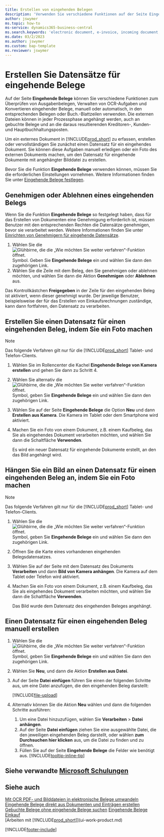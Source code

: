 ```yaml
---
title: Erstellen von eingehenden Belegen
description: 'Verwenden Sie verschiedene Funktionen auf der Seite Eingehende Belege, um Spesenbelege zu prüfen, OCR-Aufgaben zu verwalten, eingehende Beleg-Dateien zu konvertieren und externe Dateien anzuhängen.'
author: jswymer
ms.topic: how-to
ms-service: dynamics365-business-central
ms.search.keywords: 'electronic document, e-invoice, incoming document, OCR, ecommerce, document exchange, import invoice'
ms.date: 03/2/2023
ms.author: jswymer
ms.custom: bap-template
ms.reviewer: jswymer
---
```

# Erstellen Sie Datensätze für eingehende Belege

Auf der Seite **Eingehende Belege** können Sie verschiedene Funktionen zum Überprüfen von Ausgabenbelegen, Verwalten von OCR-Aufgaben und Konvertieren eingehender Belege, manuell oder automatisch, in den entsprechenden Belegen oder Buch.-Blattzeilen verwenden. Die externen Dateien können in jeder Prozessphase angehängt werden, auch an gebuchte Belege und an die daraus resultierenden Kreditoren-, Kunden- und Hauptbuchhaltungsposten.

Um ein externes Dokument in [!INCLUDE[prod_short](includes/prod_short.md)] zu erfassen, erstellen oder vervollständigen Sie zunächst einen Datensatz für ein eingehendes Dokument. Sie können diese Aufgaben manuell erledigen oder ein Foto des externen Dokuments machen, um den Datensatz für eingehende Dokumente mit angehängter Bilddatei zu erstellen.

Bevor Sie die Funktion **Eingehende Belege** verwenden können, müssen Sie die erforderlichen Einstellungen vornehmen. Weitere Informationen finden Sie unter [Eingehende Belege festlegen](across-how-setup-income-documents.md).

## Genehmigen oder Ablehnen eines eingehenden Belegs

Wenn Sie die Funktion **Eingehende Belege** so festgelegt haben, dass für das Erstellen von Dokumenten eine Genehmigung erforderlich ist, müssen Benutzer mit den entsprechenden Rechten die Datensätze genehmigen, bevor sie verarbeitet werden. Weitere Informationen finden Sie unter [Einrichten von Genehmigern für eingehende Datensätze](across-how-setup-income-documents.md#to-set-up-approvers-of-incoming-document-records).

1. Wählen Sie die ![Glühbirne, die die „Wie möchten Sie weiter verfahren“-Funktion öffnet.](media/ui-search/search_small.png "Sagen Sie mir, was Sie tun möchten") Symbol. Geben Sie **Eingehende Belege** ein und wählen Sie dann den zugehörigen Link.
2. Wählen Sie die Zeile mit dem Beleg, den Sie genehmigen oder ablehnen möchten, und wählen Sie dann die Aktion **Genehmigen** oder **Ablehnen** aus.

Das Kontrollkästchen **Freigegeben** in der Zeile für den eingehenden Beleg ist aktiviert, wenn dieser genehmigt wurde. Der jeweilige Benutzer, beispielsweise der für das Erstellen von Einkaufsrechnungen zuständige, kann dann fortfahren, den Datensatz zu verarbeiten.

## Erstellen Sie einen Datensatz für einen eingehenden Beleg, indem Sie ein Foto machen

> [!NOTE]  
> Das folgende Verfahren gilt nur für die [!INCLUDE[prod_short](includes/prod_short.md)] Tablet- und Telefon-Clients.

1. Wählen Sie im Rollencenter die Kachel **Eingehende Belege von Kamera erstellen** und gehen Sie dann zu Schritt 4.
2. Wählen Sie alternativ die ![Glühbirne, die die „Wie möchten Sie weiter verfahren“-Funktion öffnet.](media/ui-search/search_small.png "Sagen Sie mir, was Sie tun möchten") Symbol, geben Sie **Eingehende Belege** ein und wählen Sie dann den zugehörigen Link.
3. Wählen Sie auf der Seite **Eingehende Belege** die Option **Neu** und dann **Erstellen aus Kamera**. Die Kamera im Tablet oder dem Smartphone wird aktiviert.
4. Machen Sie ein Foto von einem Dokument, z.B. einem Kaufbeleg, das Sie als eingehendes Dokument verarbeiten möchten, und wählen Sie dann die Schaltfläche **Verwenden**.

    Es wird ein neuer Datensatz für eingehende Dokumente erstellt, an den das Bild angehängt wird.

## Hängen Sie ein Bild an einen Datensatz für einen eingehenden Beleg an, indem Sie ein Foto machen

> [!NOTE]  
> Das folgende Verfahren gilt nur für die [!INCLUDE[prod_short](includes/prod_short.md)] Tablet- und Telefon-Clients.

1. Wählen Sie die ![Glühbirne, die die „Wie möchten Sie weiter verfahren“-Funktion öffnet.](media/ui-search/search_small.png "Sagen Sie mir, was Sie tun möchten") Symbol, geben Sie **Eingehende Belege** ein und wählen Sie dann den zugehörigen Link.
2. Öffnen Sie die Karte eines vorhandenen eingehenden Belegsdatensatzes.
3. Wählen Sie auf der Seite mit dem Datensatz des Dokuments **Verarbeiten** und dann **Bild von Kamera anhängen**. Die Kamera auf dem Tablet oder Telefon wird aktiviert.
4. Machen Sie ein Foto von einem Dokument, z.B. einem Kaufbeleg, das Sie als eingehendes Dokument verarbeiten möchten, und wählen Sie dann die Schaltfläche **Verwenden**.

    Das Bild wurde dem Datensatz des eingehenden Beleges angehängt.

## Einen Datensatz für einen eingehenden Beleg manuell erstellen

1. Wählen Sie die ![Glühbirne, die die „Wie möchten Sie weiter verfahren“-Funktion öffnet.](media/ui-search/search_small.png "Was möchten Sie tun?") Symbol, geben Sie **Eingehende Belege** ein und wählen Sie dann den zugehörigen Link.
2. Wählen Sie **Neu**, und dann die Aktion **Erstellen aus Datei**.  
3. Auf der Seite **Datei einfügen** führen Sie einen der folgenden Schritte aus, um eine Datei anzufügen, die den eingehenden Beleg darstellt:

   [!INCLUDE[file-upload](includes/file-upload.md)]

4. Alternativ können Sie die Aktion **Neu** wählen und dann die folgenden Schritte ausführen:

    1. Um eine Datei hinzuzufügen, wählen Sie **Verarbeiten** > **Datei anhängen**.
    2. Auf der Seite **Datei einfügen** ziehen Sie eine ausgewählte Datei, die den jeweiligen eingehenden Beleg darstellt, oder wählen **zum Durchsuchen hier klicken** aus, um die Datei zu finden und zu öffnen.
    3. Füllen Sie auf der Seite **Eingehende Belege** die Felder wie benötigt aus. [!INCLUDE[tooltip-inline-tip](includes/tooltip-inline-tip_md.md)]

## Siehe verwandte [Microsoft Schulungen](/training/modules/incoming-documents-dynamics-365-business-central/)

## Siehe auch

[Mit OCR PDF- und Bilddateien in elektronische Belege umwandeln](across-how-use-ocr-pdf-images-files.md)
[Eingehende Belege direkt aus Dokumenten und Einträgen erstellen](across-how-connect-disconnect-income-document-records.md)
[Gebuchte Belege ohne eingehende Belege suchen](across-how-find-posted-documents-without-income-document-records.md)
[Eingehende Belege](across-income-documents.md)  
[Einkauf](purchasing-manage-purchasing.md)  
[Arbeiten mit [!INCLUDE[prod_short](includes/prod_short.md)]](ui-work-product.md)


[!INCLUDE[footer-include](includes/footer-banner.md)]
